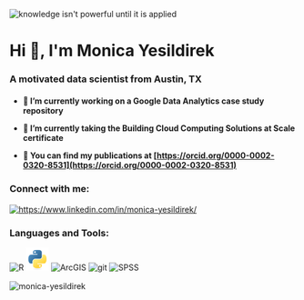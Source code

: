 <p align="left">
<img src="https://media-exp1.licdn.com/dms/image/C4D16AQGesAtxsw9CCw/profile-displaybackgroundimage-shrink_350_1400/0/1643402204917?e=1654128000&v=beta&t=YO89aWjVLmXh6T_UipBmbI9T8GqB1UHVdRGIFKZGZfo" alt="knowledge isn't powerful until it is applied" width="800" height="200"/> 
</p>

<h1 align="left">Hi 👋, I'm Monica Yesildirek</h1>
<h3 align="left">A motivated data scientist from Austin, TX</h3>
<h4 align="left">

- 🔭 I’m currently working on a Google Data Analytics case study repository

- 🌱 I’m currently taking the Building Cloud Computing Solutions at Scale certificate

- 📝 You can find my publications at [https://orcid.org/0000-0002-0320-8531](https://orcid.org/0000-0002-0320-8531)
</h4>
<h3 align="left">Connect with me:</h3>
<p align="left">
<a href="https://linkedin.com/in/https://www.linkedin.com/in/monica-yesildirek/" target="blank"><img align="center" src="https://www.edigitalagency.com.au/wp-content/uploads/Linkedin-logo-png.png" alt="https://www.linkedin.com/in/monica-yesildirek/" height="30" width="120" /></a>
</p>

<h3 align="left">Languages and Tools:</h3>
<p align="left"> 
<img src="https://www.r-project.org/logo/Rlogo.png" alt="R" width="48" height="40"/> 
<img src="https://raw.githubusercontent.com/devicons/devicon/master/icons/python/python-original.svg" alt="python" width="40" height="40"/> 
<img src="https://upload.wikimedia.org/wikipedia/commons/thumb/d/df/ArcGIS_logo.png/600px-ArcGIS_logo.png?20200916120335" alt="ArcGIS" width="40" height="40"/>
<img src="https://www.vectorlogo.zone/logos/git-scm/git-scm-icon.svg" alt="git" alt="Git" width="40" height="40"/>
<img src="https://upload.wikimedia.org/wikipedia/commons/thumb/e/ea/Logo_SPSS.png/640px-Logo_SPSS.png" alt="SPSS" width="40" height="40"/></a></p>

<p><img align="center" src="https://github-readme-stats.vercel.app/api/top-langs?username=monica-yesildirek&show_icons=true&locale=en&layout=compact" alt="monica-yesildirek" /></p>
